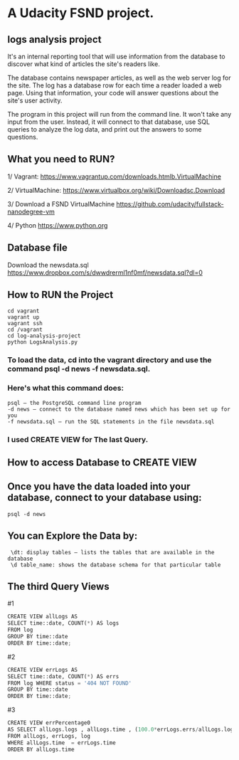 # A Udacity FSND project.


## logs analysis project
It's an internal reporting tool that will use information from the database to discover what kind of articles the site's readers like.

The database contains newspaper articles, as well as the web server log for the site. The log has a database row for each time a reader loaded a web page. Using that information, your code will answer questions about the site's user activity.

The program in this project will run from the command line. It won't take any input from the user. Instead, it will connect to that database, use SQL queries to analyze the log data, and print out the answers to some questions.

## What you need to RUN?
1/ Vagrant:	https://www.vagrantup.com/downloads.htmlb.VirtualMachine

2/ VirtualMachine:	https://www.virtualbox.org/wiki/Downloadsc.Download

3/ Download	a	FSND	VirtualMachine https://github.com/udacity/fullstack-nanodegree-vm

4/ Python https://www.python.org

## Database file

Download the newsdata.sql https://www.dropbox.com/s/dwwdrerml1nf0mf/newsdata.sql?dl=0

## How to RUN the Project
```
cd vagrant
vagrant up
vagrant ssh
cd /vagrant
cd log-analysis-project
python LogsAnalysis.py
```
### To load the data, cd into the vagrant directory and use the command psql -d news -f newsdata.sql.
### Here's what this command does:
```
psql — the PostgreSQL command line program
-d news — connect to the database named news which has been set up for you
-f newsdata.sql — run the SQL statements in the file newsdata.sql
```

### I used CREATE VIEW for The last Query.
##  How to access Database to CREATE VIEW  

## Once you have the data loaded into your database, connect to your database using:
```
psql -d news
```

## You can Explore the Data by:
```
 \dt: display tables — lists the tables that are available in the database 
 \d table_name: shows the database schema for that particular table
```

## The third Query Views

#1 

```python
CREATE VIEW allLogs AS
SELECT time::date, COUNT(*) AS logs
FROM log
GROUP BY time::date
ORDER BY time::date;
```
#2 

```python
CREATE VIEW errLogs AS
SELECT time::date, COUNT(*) AS errs
FROM log WHERE status = '404 NOT FOUND'
GROUP BY time::date
ORDER BY time::date;
```

#3 

```python
CREATE VIEW errPercentage0
AS SELECT allLogs.logs , allLogs.time , (100.0*errLogs.errs/allLogs.logs) AS percentage
FROM allLogs, errLogs, log 
WHERE allLogs.time  = errLogs.time 
ORDER BY allLogs.time

```

